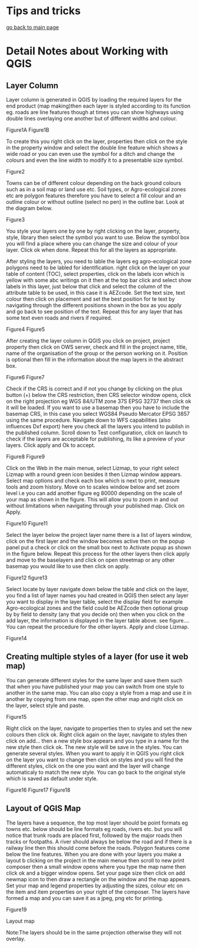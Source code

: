 # Tips and tricks

[go back to main page](README.md)

# Detail Notes about Working with QGIS

## Layer Column
Layer column is generated in QGIS by loading the required layers for the end product (map making)then each layer is styled according to its function eg. roads are line features though at times you can show highways using double lines overlaying one another but of different widths and colour. 

Figure1A
Figure1B

To create this you right click on the layer, properties then click on the style in the property window and select the double line feature which shows a wide road or you can even use the symbol for a ditch and change the colours and even the line width to modify it to a presentable size symbol.

Figure2              

Towns can be of different colour depending on the back ground colours such as in a soil map or land use etc. Soil types, or Agro-ecological zones etc are polygon features therefore you have to select a fill colour and an outline colour or without outline (select no pen) in the outline bar. Look at the diagram below.

Figure3

You style your layers one by one by right clicking on the layer, property, style, library then select the symbol you want to use. Below the symbol box you will find a place where you can change the size and colour of your layer. Click ok when done. Repeat this for all the layers as appropriate.

After styling the layers, you need to lable the layers eg agro-ecological zone polygons need to be labled for identification. 
right click on the layer on your table of content (TOC), select properties, click on the labels icon which is yellow with some abc writings on it then at the top bar click and select show labels in this layer, just below that click and select the column of the attribute table to be used, in this case it is AEZcode. Set the text size, text colour then click on placement and set the best position for te text by navigating through the different positions shown in the box as you apply and go back to see position of the text. Repeat this for any layer that has some text even roads and rivers if required.
 
Figure4
Figure5

After creating the layer column in QGIS you click on project, project property then click on OWS server, check and fill in the project name, title, name of the organisation of the group or the person working on it. Position is optional then fill in the information about the map layers in the abstract box.

Figure6
Figure7

Check if the CRS is correct and if not you change by clicking on the plus button (+) below the CRS restriction, then CRS selector window opens, click on the right projection eg WGS 84/UTM zone 37S EPSG 32737 then click ok it will be loaded. If you want to use a basemap then you have to include the basemap CRS, in this case you select WGS84 Pseudo Mercator EPSG 3857 using the same procedure. Navigate down to WFS capabilities (also influences Dxf export) here you check all the layers you intend to publish in the published column. Scroll down to Test configuration, click on launch to check if the layers are acceptable for publishing, its like a preview of your layers. Click apply and Ok to accept.

Figure8
Figure9

Click on the Web in the main menue, select Lizmap, to your right select Lizmap with a round green icon besides it then Lizmap window appears. Select map options and check each box which is next to print, measure tools and zoom history. Move on to scales window below and set zoom level i.e you can add another figure eg 80000 depending on the scale of your map as shown in the figure. This will allow you to zoom in and out without limitations when navigating through your published map. Click on Apply.

Figure10
Figure11

Select the layer below the project layer name there is a list of layers window, click on the first layer and the window becomes active then on the popup panel put a check or click on the small box next to Activate popup as shown in the figure below. Repeat this process for the other layers then click apply and move to the baselayers and click on open streetmap or any other basemap you would like to use then click on apply.
 
Figure12
figure13

Select locate by layer navigate down below the table and click on the layer, you find a list of layer names you
had created in QGIS then select any layer you want to display in the layer table, select the display field for example
Agro-ecological zones and the field could be AEZcode then optional group by by field to density (any that you decide on) then when you click on the add layer, the information is displayed in the layer table above. see figure....
You can repeat the procedure for the other layers. Apply and close Lizmap.

Figure14

## Creating multiple styles of a layer (for use it web map)

You can generate different styles for the same layer and save them such that when you have published your map you can switch from one style to another in the same map. You can also copy a style from a map and use it in another by copying from one map, open the other map and right click on the layer, select style and paste.

Figure15

Right click on the layer, navigate to properties then to styles and set the new colours then click ok. Right click again on the layer, navigate to styles then click on add... then a new style box appears and you type in a name 
for the new style then click ok. The new style will be save in the styles. You can generate several styles. When you want to apply it in QGIS you right click on the layer you want to change then click on styles and you will find the different styles, click on the one you want and the layer will change automaticaly to match the new style.
You can go back to the original style which is saved as default under style.

Figure16
Figure17
Figure18

## Layout of QGIS Map

The layers have a sequence, the top most layer should be point formats eg towns etc. below should be line formats eg roads, rivers etc. but you will notice that trunk roads are placed first, followed by the major roads then tracks or footpaths. A river should always be below the road and if there is a railway line then this should come before the roads. Polygon features come below the line features. When you are done with your layers you make a layout b clicking on the project in the main menue then scroll to new print composer then a small window opens where you type the map name then click ok and a bigger window opens.
Set your page size then click on add newmap icon to then draw a rectangle on the window and the map appears. Set your map and legend properties by adjusting the sizes, colour etc on the item and item properties on your right of the composer. The layers have formed a map and you can save it as a jpeg, png etc for printing.

Figure19

Layout map 

Note:The layers should be in the same projection otherwise they will not overlay.


